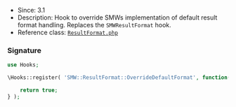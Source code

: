 * Since: 3.1
* Description: Hook to override SMWs implementation of default result format handling. Replaces the `SMWResultFormat` hook.
* Reference class: [`ResultFormat.php`][ResultFormat.php]

### Signature

```php
use Hooks;

\Hooks::register( 'SMW::ResultFormat::OverrideDefaultFormat', function( &$format, $printRequests ) {

	return true;
} );
```

[ResultFormat.php]:https://github.com/SemanticMediaWiki/SemanticMediaWiki/blob/master/src/Query/ResultFormat.php